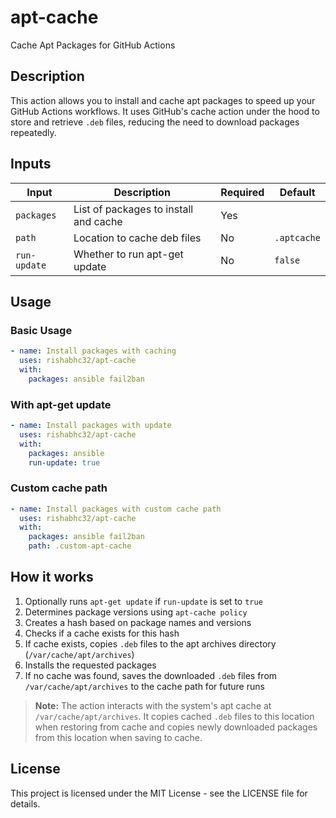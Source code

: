 # apt-cache

Cache Apt Packages for GitHub Actions

## Description

This action allows you to install and cache apt packages to speed up your GitHub Actions workflows. It uses GitHub's cache action under the hood to store and retrieve `.deb` files, reducing the need to download packages repeatedly.

## Inputs

| Input | Description | Required | Default |
|-------|-------------|----------|---------|
| `packages` | List of packages to install and cache | Yes | |
| `path` | Location to cache deb files | No | `.aptcache` |
| `run-update` | Whether to run apt-get update | No | `false` |

## Usage

### Basic Usage

```yaml
- name: Install packages with caching
  uses: rishabhc32/apt-cache
  with:
    packages: ansible fail2ban
```

### With apt-get update

```yaml
- name: Install packages with update
  uses: rishabhc32/apt-cache
  with:
    packages: ansible
    run-update: true
```

### Custom cache path

```yaml
- name: Install packages with custom cache path
  uses: rishabhc32/apt-cache
  with:
    packages: ansible fail2ban
    path: .custom-apt-cache
```

## How it works

1. Optionally runs `apt-get update` if `run-update` is set to `true`
2. Determines package versions using `apt-cache policy`
3. Creates a hash based on package names and versions
4. Checks if a cache exists for this hash
5. If cache exists, copies `.deb` files to the apt archives directory (`/var/cache/apt/archives`)
6. Installs the requested packages
7. If no cache was found, saves the downloaded `.deb` files from `/var/cache/apt/archives` to the cache path for future runs

> **Note:** The action interacts with the system's apt cache at `/var/cache/apt/archives`. It copies cached `.deb` files to this location when restoring from cache and copies newly downloaded packages from this location when saving to cache.

## License

This project is licensed under the MIT License - see the LICENSE file for details.
